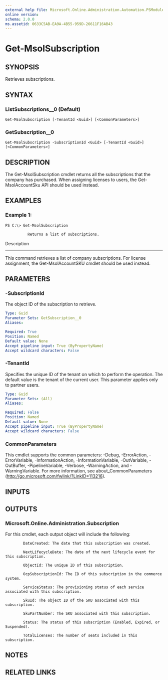```yaml
---
external help file: Microsoft.Online.Administration.Automation.PSModule.dll-Help.xml
online version:
schema: 2.0.0
ms.assetid: 0633C5AB-EA9A-4B55-959D-26611F16AB43
---
```


# Get-MsolSubscription

## SYNOPSIS
Retrieves subscriptions.

## SYNTAX

### ListSubscriptions__0 (Default)
```
Get-MsolSubscription [-TenantId <Guid>] [<CommonParameters>]
```

### GetSubscription__0
```
Get-MsolSubscription -SubscriptionId <Guid> [-TenantId <Guid>] [<CommonParameters>]
```

## DESCRIPTION
The Get-MsolSubscription cmdlet returns all the subscriptions that the company has purchased.
When assigning licenses to users, the Get-MsolAccountSku API should be used instead.

## EXAMPLES

### Example 1:
```
PS C:\> Get-MsolSubscription

          Returns a list of subscriptions.
```

Description

-----------

This command retrieves a list of company subscriptions.
For license assignment,  the Get-MsolAccountSKU cmdlet should be used instead.

## PARAMETERS

### -SubscriptionId
The object ID of the subscription to retrieve.

```yaml
Type: Guid
Parameter Sets: GetSubscription__0
Aliases:

Required: True
Position: Named
Default value: None
Accept pipeline input: True (ByPropertyName)
Accept wildcard characters: False
```

### -TenantId
Specifies the unique ID of the tenant on which to perform the operation.
The default value is the tenant of the current user.
This parameter applies only to partner users.

```yaml
Type: Guid
Parameter Sets: (All)
Aliases:

Required: False
Position: Named
Default value: None
Accept pipeline input: True (ByPropertyName)
Accept wildcard characters: False
```

### CommonParameters
This cmdlet supports the common parameters: -Debug, -ErrorAction, -ErrorVariable, -InformationAction, -InformationVariable, -OutVariable, -OutBuffer, -PipelineVariable, -Verbose, -WarningAction, and -WarningVariable. For more information, see about_CommonParameters (http://go.microsoft.com/fwlink/?LinkID=113216).

## INPUTS

## OUTPUTS

### Microsoft.Online.Administration.Subscription
For this cmdlet, each output object will include the following:

            DateCreated: The date that this subscription was created.

            NextLifecycleDate: The date of the next lifecycle event for this subscription.

            ObjectId: The unique ID of this subscription.

            OcpSubscriptionId: The ID of this subscription in the commerce system.

            ServiceStatus: The provisioning status of each service associated with this subscription.

            SkuId: The object ID of the SKU associated with this subscription.

            SkuPartNumber: The SKU associated with this subscription.

            Status: The status of this subscription (Enabled, Expired, or Suspended).

            TotalLicenses: The number of seats included in this subscription.

## NOTES

## RELATED LINKS
